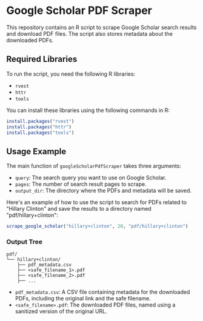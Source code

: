 # Google Scholar PDF Scraper

This repository contains an R script to scrape Google Scholar search results and download PDF files. The script also stores metadata about the downloaded PDFs.

## Required Libraries

To run the script, you need the following R libraries:

- `rvest`
- `httr`
- `tools`

You can install these libraries using the following commands in R:

```R
install.packages("rvest")
install.packages("httr")
install.packages("tools")
```

## Usage Example
The main function of `googleScholarPdfScraper` takes three arguments:

- `query`: The search query you want to use on Google Scholar.
- `pages`: The number of search result pages to scrape.
- `output_dir`: The directory where the PDFs and metadata will be saved.

Here's an example of how to use the script to search for PDFs related to "Hillary Clinton" and save the results to a directory named "pdf/hillary+clinton":

```R
scrape_google_scholar("hillary+clinton", 20, "pdf/hillary+clinton")
```

### Output Tree
```
pdf/
└── hillary+clinton/
    ├── pdf_metadata.csv
    ├── <safe_filename_1>.pdf
    ├── <safe_filename_2>.pdf
    ├── ...
```

- `pdf_metadata.csv`: A CSV file containing metadata for the downloaded PDFs, including the original link and the safe filename.
- `<safe_filename>.pdf`: The downloaded PDF files, named using a sanitized version of the original URL.
